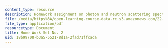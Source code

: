 ```yaml
---
content_type: resource
description: Homework assignment on photon and neutron scattering spectroscopy.
file: /media/https%3A/open-learning-course-data-rc.s3.amazonaws.com/22-903-photon-and-neutron-scattering-spectroscopy-and-its-applications-in-condensed-matter-spring-2005/18b99708b3a555218d1a2fad71ffcada_22_903_hw_2_051.pdf
file_type: application/pdf
resourcetype: Document
title: Home Work Set No. 2
uid: 18b99708-b3a5-5521-8d1a-2fad71ffcada
---
```

